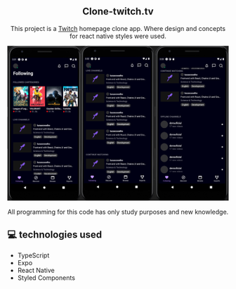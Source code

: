 <h2 align="center"> Clone-twitch.tv </h2>

<p align="center">This project is a <a href="https://www.twitch.tv/" target="_blank" >Twitch</a> homepage clone app. Where design and concepts for react native styles were used.</p>

![](https://github.com/lucascooelho/clone-twitch.tv/blob/master/src/images/screenshots/twitch.tv.png)

<p align="center">All programming for this code has only study purposes and new knowledge.</p>


## <span>&#128187;</span> technologies used

- TypeScript
- Expo
- React Native
- Styled Components
 
